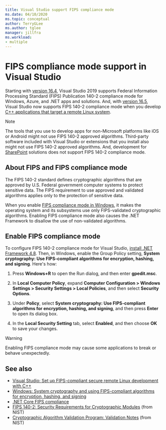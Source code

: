 ```yaml
---
title: Visual Studio support FIPS compliance mode
ms.date: 04/10/2020
ms.topic: conceptual
author: TerryGLee
ms.author: tglee
manager: jillfra
ms.workload:
- multiple
---
```

# FIPS compliance mode support in Visual Studio

Starting with [version 16.4](/visualstudio/releases/2019/release-notes-v16.4/), Visual Studio 2019 supports Federal Information Processing Standard (FIPS) Publication 140-2 compliance mode for Windows, Azure, and .NET apps and solutions. And, with [version 16.5](/visualstudio/releases/2019/release-notes), Visual Studio now supports FIPS 140-2 compliance mode when you develop [C++ applications that target a remote Linux system](/cpp/linux/set-up-fips-compliant-secure-remote-linux-development/).

> [!NOTE]
> The tools that you use to develop apps for non-Microsoft platforms like iOS or Android might not use FIPS 140-2 approved algorithms. Third-party software included with Visual Studio or extensions that you install also might not use FIPS 140-2 approved algorithms. And, development for [SharePoint](/sharepoint/security-for-sharepoint-server/federal-information-processing-standard-security-standards/) solutions does not support FIPS 140-2 compliance mode.

## About FIPS and FIPS compliance mode

The FIPS 140-2 standard defines cryptographic algorithms that are approved by U.S. Federal government computer systems to protect sensitive data. The FIPS requirement to use approved and validated algorithms applies only to the protection of sensitive data.

When you enable [FIPS compliance mode in Windows](/windows/security/threat-protection/fips-140-validation/), it makes the operating system and its subsystems use only FIPS-validated cryptographic algorithms. Enabling FIPS compliance mode also causes the .NET Framework to disallow the use of non-validated algorithms.

## Enable FIPS compliance mode

To configure FIPS 140-2 compliance mode for Visual Studio, [install .NET Framework 4.8](https://dotnet.microsoft.com/download/dotnet-framework/net48). Then, in Windows, enable the Group Policy setting, **System cryptography: Use FIPS-compliant algorithms for encryption, hashing, and signing**. Here's how:

1. Press **Windows+R** to open the Run dialog, and then enter **gpedit.msc**.

1. In **Local Computer Policy**, expand **Computer Configuration > Windows Settings > Security Settings > Local Policies**, and then select **Security Options**.

1. Under **Policy**, select **System cryptography: Use FIPS-compliant algorithms for encryption, hashing, and signing**, and then press **Enter** to open its dialog box.

1. In the **Local Security Setting** tab, select **Enabled**, and then choose **OK** to save your changes.

> [!WARNING]
> Enabling FIPS compliance mode may cause some applications to break or behave unexpectedly.

## See also

- [Visual Studio: Set up FIPS-compliant secure remote Linux development with C++](/cpp/linux/set-up-fips-compliant-secure-remote-linux-development/)
- [Windows: System cryptography and using FIPS-compliant algorithms for encryption, hashing, and signing](/windows/security/threat-protection/security-policy-settings/system-cryptography-use-fips-compliant-algorithms-for-encryption-hashing-and-signing)
- [.NET Core FIPS compliance](/dotnet/standard/security/fips-compliance/)
- [FIPS 140-2: Security Requirements for Cryptographic Modules](https://csrc.nist.gov/publications/detail/fips/140/2/final) (from NIST)
- [Cryptographic Algorithm Validation Program: Validation Notes](https://csrc.nist.gov/projects/cryptographic-algorithm-validation-program/Validation-Notes) (from NIST)
